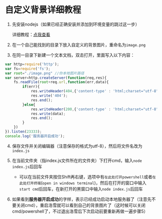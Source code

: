 # 自定义背景详细教程

1. 先安装nodejs（如果已经正确安装并添加到环境变量的跳过这一步）
   
   详细教程：[点我查看](https://www.runoob.com/nodejs/nodejs-install-setup.html)

2. 在一个自己能找到的目录下放入自定义的背景图片，重命名为`image.png`

3. 在同一目录下新建一个文本文档，双击打开，里面写入以下内容：

```js
var http=require('http');
var fs=require('fs');
var root="./image.png" //你本地图片路径
var server=http.createServer(function(req,res){
    fs.readFile(root+req.url,function(err,data){
        if(err){
            res.writeHeader(404,{'content-type' : 'html;charset="utf-8"'});
            res.write('404');
            res.end();
        }else{
            res.writeHeader(200,{'content-type' : 'html;charset="utf-8"'});
            res.write(data);
            res.end();
        }
    })
}).listen(23333);
console.log('服务器开启成功');
```

4. 保存文件并关闭编辑器（注意保存的格式为utf-8），然后将文件名改为`index.js`

5. 在当前文件夹（指index.js文件所在的文件夹）下打开cmd，输入`node index.js`后回车
   - 可以在当前文件夹按住Shift再右键，选项中有`在此处打开powershell`或者`在此处打开终端`(`open in windows terminal`)，然后在打开的窗口中输入`start cmd`后回车，在新打开的黑窗口中输入`node index.js`后回车

6. 如果看到**服务器开启成功**的字样，表示已经成功启动本地服务器了（注意先不要关闭cmd），重启洛雪就可以看到自己的背景图片了（这时候可以关闭cmd/powershell了，不过退出洛雪后下次启动前要重新再做一遍步骤5）
